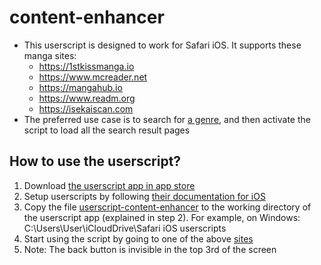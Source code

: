 # content-enhancer
- This userscript is designed to work for Safari iOS. It supports these manga sites:
  * https://1stkissmanga.io
  * https://www.mcreader.net
  * https://mangahub.io
  * https://www.readm.org
  * https://isekaiscan.com
- The preferred use case is to search for [a genre](https://mangahub.io/search?q=&order=LATEST&genre=action), and then activate the script to load all the search result pages

## How to use the userscript?
1. Download [the userscript app in app store](https://apps.apple.com/us/app/userscripts/id1463298887)
2. Setup userscripts by following [their documentation for iOS](https://github.com/quoid/userscripts#usage)
3. Copy the file [userscript-content-enhancer](./userscript-content-enhancer.js) to the working directory of the userscript app (explained in step 2). For example, on Windows: C:\Users\User\iCloudDrive\Safari iOS userscripts
4. Start using the script by going to one of the above [sites](https://mangahub.io/search?q=&order=LATEST&genre=action)
5. Note: The back button is invisible in the top 3rd of the screen
